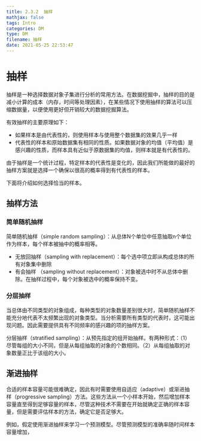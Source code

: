 ```yaml
---
title: 2.3.2  抽样
mathjax: false
tags: Intro
categories: DM
type: DM
filename: 抽样
date: 2021-05-25 22:53:47
---
```

# 抽样

抽样是一种选择数据对象子集进行分析的常用方法。在数据挖掘中，抽样的目的是减小计算的成本（内存，时间等处理因素），在某些情况下使用抽样的算法可以压缩数据量，以便使用更好但开销较大的数据挖掘算法。

有效抽样的主要原理如下：

- 如果样本是由代表性的，则使用样本与使用整个数据集的效果几乎一样
- 代表性的样本和原始数据集有相同的性质。如果数据对象的均值（平均值）是感兴趣的性质，而样本具有近似于原数据集的均值，则样本就是有代表性的。

由于抽样是一个统计过程，特定样本的代表性是变化的，因此我们所能做的最好的抽样方案就是选择一个确保以很高的概率得到有代表性的样本。

下面将介绍如何选择恰当的样本。

## 抽样方法

### 简单随机抽样

简单随机抽样（simple random sampling）：从总体N个单位中任意抽取n个单位作为样本，每个样本被抽中的概率相等。

- 无放回抽样（sampling with replacement）：每个选中项立即从构成总体的所有对象集中删除
- 有会抽样 （sampling without replacement）：对象被选中时不从总体中删除。在抽样过程中，每个对象被选中的概率保持不变。

###  分层抽样

当总体由不同类型的对象组成，每种类型的对象数量差别很大时，简单随机抽样不能充分地代表不太频繁出现的对象类型。当分析需要所有类型的代表时，这可能出现问题。因此需要提供具有不同频率的感兴趣的项的抽样方案。

分层抽样（stratified sampling）：从预先指定的组开始抽样。有两种形式：（1）尽管每组的大小不同，但是从每组抽取的对象的个数相同。（2）从每组抽取的对象数量正比于该组的大小。



## 渐进抽样

合适的样本容量可能很难确定，因此有时需要使用自适应（adaptive）或渐进抽样（progressive sampling）方法。这些方法从一个小样本开始，然后增加样本容量直至得到足够容量的样本，尽管这种技术不需要在开始就确定正确的样本容量，但是需要评估样本的方法，确定它是否足够大。

例如，假定使用渐进抽样来学习一个预测模型。尽管预测模型的准确率随时间样本容量增加，



